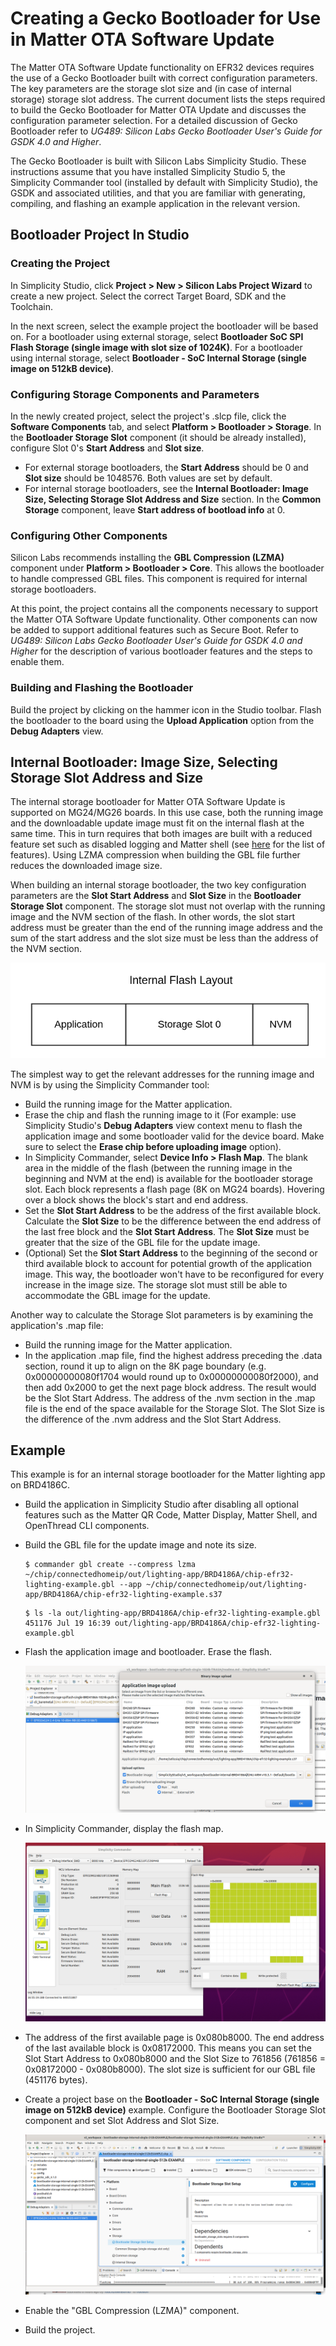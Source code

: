 # Creating a Gecko Bootloader for Use in Matter OTA Software Update

The Matter OTA Software Update functionality on EFR32 devices requires the use of a Gecko Bootloader built with correct configuration parameters. The key parameters are the storage slot size and (in case of internal storage) storage slot address. The current document lists the steps required to build the Gecko Bootloader for Matter OTA Update and discusses the configuration parameter selection. For a detailed discussion of Gecko Bootloader refer to *UG489: Silicon Labs Gecko Bootloader User's Guide for GSDK 4.0 and Higher*.

The Gecko Bootloader is built with Silicon Labs Simplicity Studio. These instructions assume that you have installed Simplicity Studio 5, the Simplicity Commander tool (installed by default with Simplicity Studio), the GSDK and associated utilities, and that you are familiar with generating, compiling, and flashing an example application in the relevant version.

## Bootloader Project In Studio

### Creating the Project

In Simplicity Studio, click **Project > New > Silicon Labs Project Wizard** to create a new project. Select the correct Target Board, SDK and the Toolchain.

In the next screen, select the example project the bootloader will be based on. For a bootloader using external storage, select **Bootloader SoC SPI Flash Storage
(single image with slot size of 1024K)**. For a bootloader using internal storage, select **Bootloader - SoC Internal Storage (single image on 512kB device)**.

### Configuring Storage Components and Parameters

In the newly created project, select the project's .slcp file, click the **Software Components** tab, and select **Platform > Bootloader > Storage**. In the **Bootloader Storage Slot** component (it should be already installed), configure Slot 0's **Start Address** and **Slot size**.

- For external storage bootloaders, the **Start Address** should be 0 and **Slot size** should be 1048576. Both values are set by default.
- For internal storage bootloaders, see the **Internal Bootloader: Image Size, Selecting Storage Slot Address and Size** section. In the **Common Storage** component, leave **Start address of bootload info** at 0.

### Configuring Other Components

Silicon Labs recommends installing the **GBL Compression (LZMA)** component under **Platform > Bootloader > Core**. This allows the bootloader to handle compressed GBL
files. This component is required for internal storage bootloaders.

At this point, the project contains all the components necessary to support the Matter OTA Software Update functionality. Other components can now be added to support additional features such as Secure Boot. Refer to *UG489: Silicon Labs Gecko Bootloader User's Guide for GSDK 4.0 and Higher* for the description of various bootloader features and the steps to enable them.

### Building and Flashing the Bootloader

Build the project by clicking on the hammer icon in the Studio toolbar. Flash the bootloader to the board using the **Upload Application** option from the **Debug Adapters** view.

## Internal Bootloader: Image Size, Selecting Storage Slot Address and Size

The internal storage bootloader for Matter OTA Software Update is supported on MG24/MG26 boards. In this use case, both the running image and the downloadable update image must fit on the internal flash at the same time. This in turn requires that both images are built with a reduced feature set such as disabled logging and Matter shell (see [here](./02-ota-software-update.md#Internal-Storage-Bootloader) for the list of features). Using LZMA compression when building the GBL file further reduces the downloaded image size.

When building an internal storage bootloader, the two key configuration parameters are the **Slot Start Address** and **Slot Size** in the **Bootloader Storage Slot** component. The storage slot must not overlap with the running image and the NVM section of the flash. In other words, the slot start address must be greater than the end of the running image address and the sum of the start address and the slot size must be less than the address of the NVM section.

![Internal Flash Layout](./images/internal-flash-layout.png)

The simplest way to get the relevant addresses for the running image and NVM is by using the Simplicity Commander tool:

- Build the running image for the Matter application.
- Erase the chip and flash the running image to it (For example: use Simplicity Studio's **Debug Adapters** view context menu to flash the application image and some bootloader valid for the device board. Make sure to select the **Erase chip before uploading image** option).
- In Simplicity Commander, select **Device Info > Flash Map**. The blank area in the middle of the flash (between the running image in the beginning and NVM at the end) is available for the bootloader storage slot. Each block represents a flash page (8K on MG24 boards). Hovering over a block shows the block's start and end address.
- Set the **Slot Start Address** to be the address of the first available block. Calculate the **Slot Size** to be the difference between the end address of the last free block and the **Slot Start Address**. The **Slot Size** must be greater that the size of the GBL file for the update image.
- (Optional) Set the **Slot Start Address** to the beginning of the second or third available block to account for potential growth of the application image. This way, the bootloader won't have to be reconfigured for every increase in the image size. The storage slot must still be able to accommodate the GBL image for the update.

Another way to calculate the Storage Slot parameters is by examining the application's .map file:

- Build the running image for the Matter application.
- In the application .map file, find the highest address preceding the .data section, round it up to align on the 8K page boundary (e.g. 0x00000000080f1704 would round up to 0x00000000080f2000), and then add 0x2000 to get the next page block address. The result would be the Slot Start Address. The address of the .nvm section in the .map file is the end of the space available for the Storage Slot. The Slot Size is the difference of the .nvm address and the Slot Start Address.

## Example

This example is for an internal storage bootloader for the Matter lighting app on BRD4186C.

- Build the application in Simplicity Studio after disabling all optional features such as the Matter QR Code, Matter Display, Matter Shell, and OpenThread CLI components.

- Build the GBL file for the update image and note its size.

    ```shell
    $ commander gbl create --compress lzma ~/chip/connectedhomeip/out/lighting-app/BRD4186A/chip-efr32-lighting-example.gbl --app ~/chip/connectedhomeip/out/lighting-app/BRD4186A/chip-efr32-lighting-example.s37
    ```

    ```shell
    $ ls -la out/lighting-app/BRD4186A/chip-efr32-lighting-example.gbl
    451176 Jul 19 16:39 out/lighting-app/BRD4186A/chip-efr32-lighting-example.gbl
    ```

- Flash the application image and bootloader. Erase the flash.

    ![Erase Flash](./images/application-upload-erase-flash.png)

- In Simplicity Commander, display the flash map.

    ![Flash Map](./images/commander-flash-map.png)

- The address of the first available page is 0x080b8000. The end address of the last available block is 0x08172000. This means you can set the Slot Start Address to 0x080b8000 and the Slot Size to 761856 (761856 = 0x08172000 - 0x080b8000). The slot size is sufficient for our GBL file (451176 bytes).
- Create a project base on the **Bootloader - SoC Internal Storage (single image on 512kB device)** example. Configure the Bootloader Storage Slot component and set Slot Address and Slot Size.

    ![StudioProject](./images/studio-project.png)

- Enable the "GBL Compression (LZMA)" component.
- Build the project.
